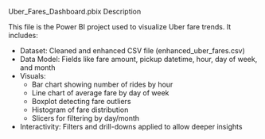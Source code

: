 Uber_Fares_Dashboard.pbix Description

This file is the Power BI project used to visualize Uber fare trends. It includes:

- Dataset: Cleaned and enhanced CSV file (enhanced_uber_fares.csv)
- Data Model: Fields like fare amount, pickup datetime, hour, day of week, and month
- Visuals:
   * Bar chart showing number of rides by hour
   * Line chart of average fare by day of week
   * Boxplot detecting fare outliers
   * Histogram of fare distribution
   * Slicers for filtering by day/month
- Interactivity: Filters and drill-downs applied to allow deeper insights
